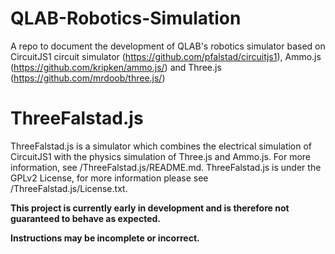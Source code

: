 # QLAB-Robotics-Simulation
A repo to document the development of QLAB's robotics simulator based on CircuitJS1 circuit simulator (https://github.com/pfalstad/circuitjs1), Ammo.js (https://github.com/kripken/ammo.js/) and Three.js (https://github.com/mrdoob/three.js/)

# ThreeFalstad.js
ThreeFalstad.js is a simulator which combines the electrical simulation of CircuitJS1 with the physics simulation of Three.js and Ammo.js.  For more information, see /ThreeFalstad.js/README.md.  ThreeFalstad.js is under the GPLv2 License, for more information please see /ThreeFalstad.js/License.txt.

**This project is currently early in development and is therefore not guaranteed to behave as expected.**

**Instructions may be incomplete or incorrect.**
